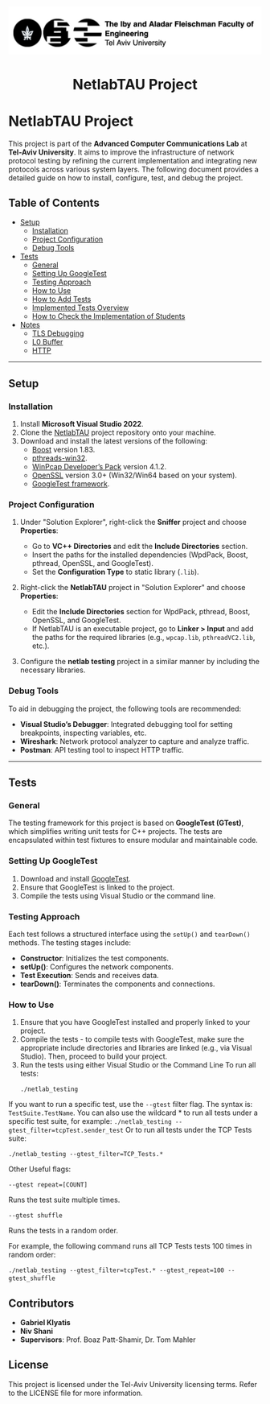 
<div align="center">

![Network Communications Lab Logo](UniversityLogo.jpeg)

# NetlabTAU Project

</div>

# NetlabTAU Project

This project is part of the **Advanced Computer Communications Lab** at **Tel-Aviv University**. It aims to improve the infrastructure of network protocol testing by refining the current implementation and integrating new protocols across various system layers. The following document provides a detailed guide on how to install, configure, test, and debug the project.

## Table of Contents

- [Setup](#setup)
  - [Installation](#installation)
  - [Project Configuration](#project-configuration)
  - [Debug Tools](#debug-tools)
- [Tests](#tests)
  - [General](#general)
  - [Setting Up GoogleTest](#setting-up-googletest)
  - [Testing Approach](#testing-approach)
  - [How to Use](#how-to-use)
  - [How to Add Tests](#how-to-add-tests)
  - [Implemented Tests Overview](#implemented-tests-overview)
  - [How to Check the Implementation of Students](#how-to-check-the-implementation-of-students)
- [Notes](#notes)
  - [TLS Debugging](#tls-debugging)
  - [L0 Buffer](#l0-buffer)
  - [HTTP](#http)

---

## Setup

### Installation

1. Install **Microsoft Visual Studio 2022**.
2. Clone the [NetlabTAU](https://github.com/GabrielKlyatis/NetlabTAU) project repository onto your machine.
3. Download and install the latest versions of the following:
   - [Boost](https://www.boost.org/users/download/) version 1.83.
   - [pthreads-win32](https://sourceware.org/pthreads-win32/).
   - [WinPcap Developer’s Pack](https://www.winpcap.org/devel.htm) version 4.1.2.
   - [OpenSSL](https://slproweb.com/products/Win32OpenSSL.html) version 3.0+ (Win32/Win64 based on your system).
   - [GoogleTest framework](https://github.com/google/googletest).

### Project Configuration

1. Under "Solution Explorer", right-click the **Sniffer** project and choose **Properties**:
   - Go to **VC++ Directories** and edit the **Include Directories** section.
   - Insert the paths for the installed dependencies (WpdPack, Boost, pthread, OpenSSL, and GoogleTest).
   - Set the **Configuration Type** to static library (`.lib`).
   
2. Right-click the **NetlabTAU** project in "Solution Explorer" and choose **Properties**:
   - Edit the **Include Directories** section for WpdPack, pthread, Boost, OpenSSL, and GoogleTest.
   - If NetlabTAU is an executable project, go to **Linker > Input** and add the paths for the required libraries (e.g., `wpcap.lib`, `pthreadVC2.lib`, etc.).

3. Configure the **netlab testing** project in a similar manner by including the necessary libraries.

### Debug Tools

To aid in debugging the project, the following tools are recommended:
- **Visual Studio’s Debugger**: Integrated debugging tool for setting breakpoints, inspecting variables, etc.
- **Wireshark**: Network protocol analyzer to capture and analyze traffic.
- **Postman**: API testing tool to inspect HTTP traffic.

---

## Tests

### General

The testing framework for this project is based on **GoogleTest (GTest)**, which simplifies writing unit tests for C++ projects. The tests are encapsulated within test fixtures to ensure modular and maintainable code.

### Setting Up GoogleTest

1. Download and install [GoogleTest](https://github.com/google/googletest).
2. Ensure that GoogleTest is linked to the project.
3. Compile the tests using Visual Studio or the command line.

### Testing Approach

Each test follows a structured interface using the `setUp()` and `tearDown()` methods. The testing stages include:
- **Constructor**: Initializes the test components.
- **setUp()**: Configures the network components.
- **Test Execution**: Sends and receives data.
- **tearDown()**: Terminates the components and connections.

### How to Use

1. Ensure that you have GoogleTest installed and properly linked to your project.
2. Compile the tests - to compile tests with GoogleTest, make sure the appropriate include directories and libraries are
linked (e.g., via Visual Studio). Then, proceed to build your project.
3. Run the tests using either Visual Studio or the Command Line
  To run all tests:
     ```
     ./netlab_testing
     ```
  If you want to run a specific test, use the ```--gtest``` filter flag. The syntax is: ```TestSuite.TestName```.
  You can also use the wildcard * to run all tests under a specific test suite, for example:
     ```
     ./netlab_testing --gtest_filter=tcpTest.sender_test
     ```
Or to run all tests under the TCP Tests suite:
  ```
  ./netlab_testing --gtest_filter=TCP_Tests.*
  ```

Other Useful flags:

```
--gtest repeat=[COUNT]
```
Runs the test suite multiple times. 
```
--gtest shuffle
``` 
Runs the tests in a random order.
  
For example, the following command runs all TCP Tests tests 100 times in random order:
```
./netlab_testing --gtest_filter=tcpTest.* --gtest_repeat=100 --gtest_shuffle
```

## Contributors

- **Gabriel Klyatis**
- **Niv Shani**
- **Supervisors**: Prof. Boaz Patt-Shamir, Dr. Tom Mahler

## License
This project is licensed under the Tel-Aviv University licensing terms. Refer to the LICENSE file for more information.
